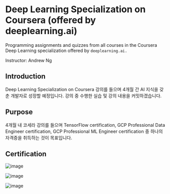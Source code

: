 # Deep Learning Specialization on Coursera (offered by deeplearning.ai)

Programming assignments and quizzes from all courses in the Coursera Deep Learning specialization offered by `deeplearning.ai.`

Instructor: Andrew Ng

## Introduction
Deep Learning Specialization on Coursera 강의를 들으며 4개월 간 AI 지식을 갖춘 개발자로 성장할 예정입니다. 강의 중 수행한 실습 및 강의 내용을 커밋하겠습니다.

## Purpose
4개월 내 코세라 강의를 들으며 TensorFlow certification, GCP Professional Data Engineer certification, GCP Professional ML Engineer certification 중 하나의 자격증을 취득하는 것이 목표입니다.

## Certification
![image](https://github.com/ellieso/coursera-deep-learning-specialization/assets/83899219/cc9736a4-3a2d-42af-858a-dfea0928cebe)

![image](https://github.com/ellieso/coursera-deep-learning-specialization/assets/83899219/7cf868e9-59d4-4b7d-9055-cd2473ed2ad0)

![image](https://github.com/ellieso/coursera-deep-learning-specialization/assets/83899219/e47c355a-aa1b-4795-9e8d-76edfb7492a8)
